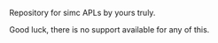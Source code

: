 Repository for simc APLs by yours truly.

Good luck, there is no support available for any of this.
